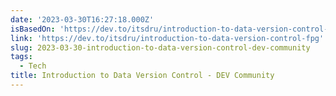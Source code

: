```yaml
---
date: '2023-03-30T16:27:18.000Z'
isBasedOn: 'https://dev.to/itsdru/introduction-to-data-version-control-fpg'
link: 'https://dev.to/itsdru/introduction-to-data-version-control-fpg'
slug: 2023-03-30-introduction-to-data-version-control-dev-community
tags:
  - Tech
title: Introduction to Data Version Control - DEV Community
---
```



